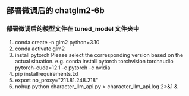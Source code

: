 ## 部署微调后的 chatglm2-6b

### 部署微调后的模型文件在 tuned_model 文件夹中

1. conda create -n glm2 python=3.10
2. conda activate glm2
3. install pytorch
   Please select the corresponding version based on the actual situation.
   e.g. conda install pytorch torchvision torchaudio pytorch-cuda=12.1 -c pytorch -c nvidia
4. pip installrequirements.txt
5. export no_proxy="211.81.248.218"
6. nohup python character_llm_api.py > character_llm_api.log 2>&1 &
